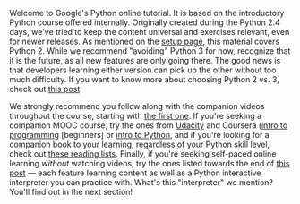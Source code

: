Welcome to Google's Python online tutorial. It is based on the introductory Python course offered internally. Originally created during the Python 2.4 days, we've tried to keep the content universal and exercises relevant, even for newer releases. As mentioned on the [setup page](https://developers.google.com/edu/python/set-up), this material covers Python 2. While we recommend "avoiding" Python 3 for now, recognize that it is the future, as all new features are only going there. The good news is that developers learning either version can pick up the other without too much difficulty. If you want to know more about choosing Python 2 vs. 3, check out [this post](http://qr.ae/36Yaz).

We strongly recommend you follow along with the companion videos throughout the course, starting with [the first one](http://youtu.be/tKTZoB2Vjuk). If you're seeking a companion MOOC course, try the ones from [Udacity](http://udacity.com/course/cs101) and Coursera ([intro to programming](http://coursera.org/course/programming1) [beginners] or [intro to Python](http://coursera.org/course/interactivepython), and if you're looking for a companion book to your learning, regardless of your Python skill level, check out [these reading lists](http://goo.gl/i4u0R). Finally, if you're seeking self-paced online learning _without_ watching videos, try the ones listed towards the end of [this post](http://stackoverflow.com/a/3226704/305689) — each feature learning content as well as a Python interactive interpreter you can practice with. What's this "interpreter" we mention? You'll find out in the next section!
